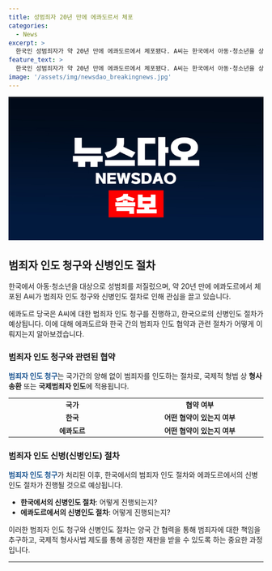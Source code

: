 ```yaml
---
title: 성범죄자 20년 만에 에콰도르서 체포
categories:
  - News
excerpt: >
  한국인 성범죄자가 약 20년 만에 에콰도르에서 체포됐다. A씨는 한국에서 아동·청소년을 상대로 성범죄를 저지른 이력이 있으며, 5가지 혐의에 대해 기소 중지된 상태였다. A씨의 폭력성과 증거가 확인되었으며, 한국 법무부는 A씨에 대한 범죄인 인도 청구를 진행 중이다. 에콰도르 당국은 피구금자 신병을 한국으로 넘기기 위한 절차를 밟을 예정이다. A씨는 2006년 불법으로 에콰도르에 입국한 것으로 추정되며, 현지에서 사업을 운영하고 있었다. #에콰도르 #아동성범죄자
feature_text: >
  한국인 성범죄자가 약 20년 만에 에콰도르에서 체포됐다. A씨는 한국에서 아동·청소년을 상대로 성범죄를 저지른 이력이 있으며, 5가지 혐의에 대해 기소 중지된 상태였다. A씨의 폭력성과 증거가 확인되었으며, 한국 법무부는 A씨에 대한 범죄인 인도 청구를 진행 중이다. 에콰도르 당국은 피구금자 신병을 한국으로 넘기기 위한 절차를 밟을 예정이다. A씨는 2006년 불법으로 에콰도르에 입국한 것으로 추정되며, 현지에서 사업을 운영하고 있었다. #에콰도르 #아동성범죄자
image: '/assets/img/newsdao_breakingnews.jpg'
---
```


<p><img src="/assets/img/newsdao_breakingnews.jpg" alt="implanttips 속보" /></p>

<h2 data-ke-size="size26">범죄자 인도 청구와 신병인도 절차</h2>

<p>한국에서 아동·청소년을 대상으로 성범죄를 저질렀으며, 약 20년 만에 에콰도르에서 체포된 A씨가 범죄자 인도 청구와 신병인도 절차로 인해 관심을 끌고 있습니다.</p>

<p data-ke-size="size16">에콰도르 당국은 A씨에 대한 범죄자 인도 청구를 진행하고, 한국으로의 신병인도 절차가 예상됩니다. 이에 대해 에콰도르와 한국 간의 범죄자 인도 협약과 관련 절차가 어떻게 이뤄지는지 알아보겠습니다.</p>

<h3 data-ke-size="size24">범죄자 인도 청구와 관련된 협약</h3>

<p><b><span style="color: #1a5490;">범죄자 인도 청구</span></b>는 국가간의 양해 없이 범죄자를 인도하는 절차로, 국제적 형법 상 <b>형사송환</b> 또는 <b>국제범죄자 인도</b>에 적용됩니다.</p>

<table>
    <tr>
        <td style="text-align: center; width: 250px;"><b>국가</b></td>
        <td style="text-align: center; width: 250px;"><b>협약 여부</b></td>
    </tr>
    <tr>
        <td style="text-align: center; height: 17px;"><b>한국</b></td>
        <td style="text-align: center; height: 17px;"><b>어떤 협약이 있는지 여부</b></td>
    </tr>
    <tr>
        <td style="text-align: center; height: 17px;"><b>에콰도르</b></td>
        <td style="text-align: center; height: 17px;"><b>어떤 협약이 있는지 여부</b></td>
    </tr>
</table>

<h3 data-ke-size="size24">범죄자 인도 신병(신병인도) 절차</h3>

<p><b><span style="color: #1a5490;">범죄자 인도 청구</span></b>가 처리된 이후, 한국에서의 범죄자 인도 절차와 에콰도르에서의 신병인도 절차가 진행될 것으로 예상됩니다.</p>

<ul>
    <li><b>한국에서의 신병인도 절차</b>: 어떻게 진행되는지?</li>
    <li><b>에콰도르에서의 신병인도 절차</b>: 어떻게 진행되는지?</li>
</ul>

<p data-ke-size="size16">이러한 범죄자 인도 청구와 신병인도 절차는 양국 간 협력을 통해 범죄자에 대한 책임을 추구하고, 국제적 형사사법 제도를 통해 공정한 재판을 받을 수 있도록 하는 중요한 과정입니다.</p>

<hr>

<p data-ke-size="size16">&nbsp;</p>

